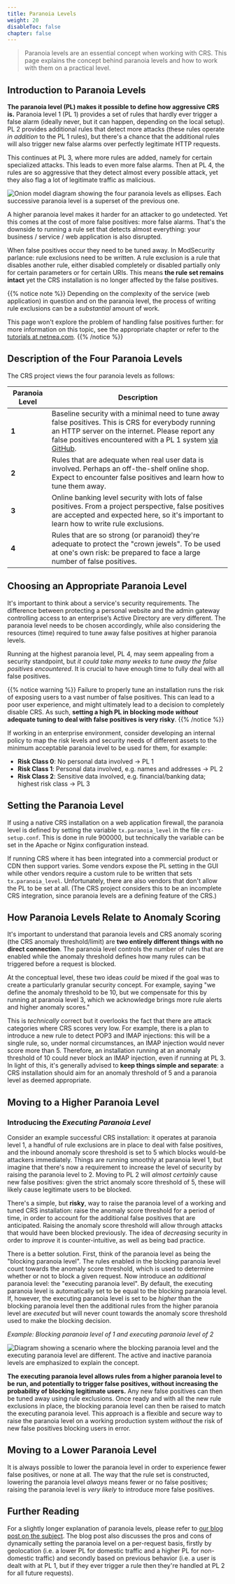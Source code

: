 ```yaml
---
title: Paranoia Levels
weight: 20
disableToc: false
chapter: false
---
```


> Paranoia levels are an essential concept when working with CRS. This page explains the concept behind paranoia levels and how to work with them on a practical level.

## Introduction to Paranoia Levels

**The paranoia level (PL) makes it possible to define how aggressive CRS is.** Paranoia level 1 (PL 1) provides a set of rules that hardly ever trigger a false alarm (ideally never, but it can happen, depending on the local setup). PL 2 provides additional rules that detect more attacks (these rules operate *in addition* to the PL 1 rules), but there's a chance that the additional rules will also trigger new false alarms over perfectly legitimate HTTP requests.

This continues at PL 3, where more rules are added, namely for certain specialized attacks. This leads to even more false alarms. Then at PL 4, the rules are so aggressive that they detect almost every possible attack, yet they also flag a lot of legitimate traffic as malicious.

![Onion model diagram showing the four paranoia levels as ellipses. Each successive paranoia level is a superset of the previous one.](https://coreruleset.org/docs/images/pl_onion_no_fonts.svg?width=25em)

A higher paranoia level makes it harder for an attacker to go undetected. Yet this comes at the cost of more false positives: more false alarms. That's the downside to running a rule set that detects almost everything: your business / service / web application is also disrupted.

When false positives occur they need to be tuned away. In ModSecurity parlance: rule exclusions need to be written. A rule exclusion is a rule that disables another rule, either disabled completely or disabled partially only for certain parameters or for certain URIs. This means **the rule set remains intact** yet the CRS installation is no longer affected by the false positives.

{{% notice note %}}
Depending on the complexity of the service (web application) in question and on the paranoia level, the process of writing rule exclusions can be a *substantial* amount of work.

This page won't explore the problem of handling false positives further: for more information on this topic, see the appropriate chapter or refer to the [tutorials at netnea.com](https://www.netnea.com/cms/apache-tutorials/).
{{% /notice %}}

## Description of the Four Paranoia Levels

The CRS project views the four paranoia levels as follows:

| Paranoia Level | Description |
| -------------- | ----------- |
| **1** | Baseline security with a minimal need to tune away false positives. This is CRS for everybody running an HTTP server on the internet. Please report any false positives encountered with a PL 1 system [via GitHub](https://github.com/coreruleset/coreruleset/issues/new/choose). |
| **2** | Rules that are adequate when real user data is involved. Perhaps an off-the-shelf online shop. Expect to encounter false positives and learn how to tune them away. |
| **3** | Online banking level security with lots of false positives. From a project perspective, false positives are accepted and expected here, so it's important to learn how to write rule exclusions. |
| **4** | Rules that are so strong (or paranoid) they're adequate to protect the "crown jewels". To be used at one's own risk: be prepared to face a large number of false positives. |

## Choosing an Appropriate Paranoia Level

It's important to think about a service's security requirements. The difference between protecting a personal website and the admin gateway controlling access to an enterprise’s Active Directory are very different. The paranoia level needs to be chosen accordingly, while also considering the resources (time) required to tune away false positives at higher paranoia levels.

Running at  the highest paranoia level, PL 4, may seem appealing from a security standpoint, but *it could take many weeks to tune away the false positives encountered*. It is crucial to have enough time to fully deal with all false positives.

{{% notice warning %}}
Failure to properly tune an installation runs the risk of exposing users to a vast number of false positives. This can lead to a poor user experience, and might ultimately lead to a decision to completely disable CRS. As such, **setting a high PL in blocking mode *without* adequate tuning to deal with false positives is very risky**.
{{% /notice %}}

If working in an enterprise environment, consider developing an internal policy to map the risk levels and security needs of different assets to the minimum acceptable paranoia level to be used for them, for example:

* **Risk Class 0**: No personal data involved → PL 1
* **Risk Class 1**: Personal data involved, e.g. names and addresses → PL 2
* **Risk Class 2**: Sensitive data involved, e.g. financial/banking data; highest risk class → PL 3

## Setting the Paranoia Level

If using a native CRS installation on a web application firewall, the paranoia level is defined by setting the variable `tx.paranoia_level` in the file `crs-setup.conf`. This is done in rule 900000, but technically the variable can be set in the Apache or Nginx configuration instead.

If running CRS where it has been integrated into a commercial product or CDN then support varies. Some vendors expose the PL setting in the GUI while other vendors require a custom rule to be written that sets `tx.paranoia_level`. Unfortunately, there are also vendors that don't allow the PL to be set at all. (The CRS project considers this to be an incomplete CRS integration, since paranoia levels are a defining feature of the CRS.)

## How Paranoia Levels Relate to Anomaly Scoring

It's important to understand that paranoia levels and CRS anomaly scoring (the CRS anomaly threshold/limit) are **two entirely different things with no direct connection**. The paranoia level controls the number of rules that are enabled while the anomaly threshold defines how many rules can be triggered before a request is blocked.

At the conceptual level, these two ideas *could* be mixed if the goal was to create a particularly granular security concept. For example, saying "we define the anomaly threshold to be 10, but we compensate for this by running at paranoia level 3, which we acknowledge brings more rule alerts and higher anomaly scores."

This is *technically* correct but it overlooks the fact that there are attack categories where CRS scores very low. For example, there is a plan to introduce a new rule to detect POP3 and IMAP injections: this will be a single rule, so, under normal circumstances, an IMAP injection would never score more than 5. Therefore, an installation running at an anomaly threshold of 10 could never block an IMAP injection, even if running at PL 3. In light of this, it's generally advised to **keep things simple and separate**: a CRS installation should aim for an anomaly threshold of 5 and a paranoia level as deemed appropriate.

## Moving to a Higher Paranoia Level

### Introducing the *Executing Paranoia Level*

Consider an example successful CRS installation: it operates at paranoia level 1, a handful of rule exclusions are in place to deal with false positives, and the inbound anomaly score threshold is set to 5 which blocks would-be attackers immediately. Things are running smoothly at paranoia level 1, but imagine that there's now a requirement to increase the level of security by raising the paranoia level to 2. Moving to PL 2 will *almost certainly* cause new false positives: given the strict anomaly score threshold of 5, these will likely cause legitimate users to be blocked.

There's a simple, but **risky**, way to raise the paranoia level of a working and tuned CRS installation: raise the anomaly score threshold for a period of time, in order to account for the additional false positives that are anticipated. Raising the anomaly score threshold will allow through attacks that would have been blocked previously. The idea of *decreasing* security in order to *improve* it is counter-intuitive, as well as being bad practice.

There is a better solution. First, think of the paranoia level as being the "blocking paranoia level". The rules enabled in the blocking paranoia level count towards the anomaly score threshold, which is used to determine whether or not to block a given request. Now introduce an *additional* paranoia level: the "executing paranoia level". By default, the executing paranoia level is automatically set to be equal to the blocking paranoia level. If, however, the executing paranoia level is set to be *higher* than the blocking paranoia level then the additional rules from the higher paranoia level are *executed* but will never count towards the anomaly score threshold used to make the blocking decision.

*Example: Blocking paranoia level of 1 and executing paranoia level of 2*

![Diagram showing a scenario where the blocking paranoia level and the executing paranoia level are different. The active and inactive paranoia levels are emphasized to explain the concept.](https://coreruleset.org/assets/uploads/2021/10/executing-paranoia-level-1.png?width=25em)

**The executing paranoia level allows rules from a higher paranoia level to be run, and potentially to trigger false positives, without increasing the probability of blocking legitimate users.** Any new false positives can then be tuned away using rule exclusions. Once ready and with all the new rule exclusions in place, the blocking paranoia level can then be raised to match the executing paranoia level. This approach is a flexible and secure way to raise the paranoia level on a working production system *without* the risk of new false positives blocking users in error.

## Moving to a Lower Paranoia Level

It is always possible to lower the paranoia level in order to experience fewer false positives, or none at all. The way that the rule set is constructed, lowering the paranoia level *always* means fewer or no false positives; raising the paranoia level is *very likely* to introduce more false positives.

## Further Reading

For a slightly longer explanation of paranoia levels, please refer to [our blog post on the subject](https://coreruleset.org/20211028/working-with-paranoia-levels/). The blog post also discusses the pros and cons of dynamically setting the paranoia level on a per-request basis, firstly by geolocation (i.e. a lower PL for domestic traffic and a higher PL for non-domestic traffic) and secondly based on previous behavior (i.e. a user is dealt with at PL 1, but if they ever trigger a rule then they're handled at PL 2 for all future requests).
